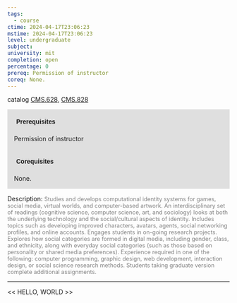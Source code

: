 ```yaml
---
tags:
  - course
ctime: 2024-04-17T23:06:23
mstime: 2024-04-17T23:06:23
level: undergraduate
subject: 
university: mit
completion: open
percentage: 0
prereq: Permission of instructor
coreq: None.
---
```


catalog [CMS.628](http://student.mit.edu/catalog/mCMSa.html#CMS.628), [CMS.828](http://student.mit.edu/catalog/mCMSa.html#CMS.828)

<span style="display: block; padding: 15px; background-color: rgb(100, 100, 100, 0.2);"><font id="m_prereq97_0" style="display: block; font-family: Arial, sans-serif; font-weight: bold; padding: 5px">Prerequisites</font><br><span id="prereq97_0">Permission of instructor</span></span>
<span style="display: block; padding: 15px; background-color: rgb(100, 100, 100, 0.2);"><font id="m_coreq97_0" style="display: block; font-family: Arial, sans-serif; font-weight: bold; padding: 5px">Corequisites</font><br><span id="coreq97_0">None.</span></span>

<font style="">Description:</font>
<font style="color: grey; font-size: 0.8rem;">Studies and develops computational identity systems for games, social media, virtual worlds, and computer-based artwork. An interdisciplinary set of readings (cognitive science, computer science, art, and sociology) looks at both the underlying technology and the social/cultural aspects of identity. Includes topics such as developing improved characters, avatars, agents, social networking profiles, and online accounts. Engages students in on-going  research projects. Explores how social categories are formed in digital media, including gender, class, and ethnicity, along with everyday social categories (such as those based on personality or shared media preferences). Experience required in one of the following: computer programming, graphic design, web development, interaction design, or social science research methods. Students taking graduate version complete additional assignments.</font>



---

<< HELLO, WORLD >>
